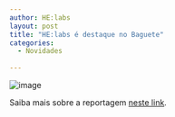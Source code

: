 ```yaml
---
author: HE:labs
layout: post
title: "HE:labs é destaque no Baguete"
categories:
  - Novidades
     
---
```


![image](/blog/images/posts/2012-10-29/baguete.jpg)

Saiba mais sobre a reportagem [neste link](http://www.baguete.com.br/noticias/17/10/2012/helabs-compra-empresa-de-londrina).